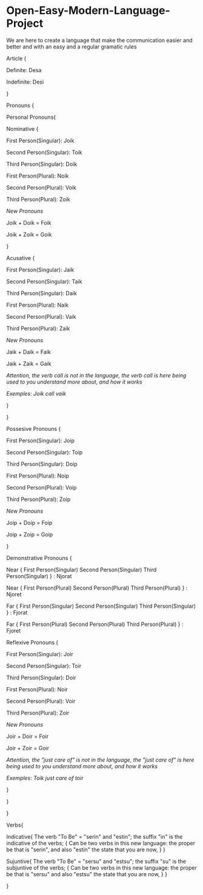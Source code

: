 # Open-Easy-Modern-Language-Project
We are here to create a language that make the communication easier and better and with an easy and a regular gramatic rules

Article
{
  
  
  
  Definite: Desa
  
  Indefinite: Desi
     
  
  
}

Pronouns
{


Personal Pronouns{


Nominative {


First Person(Singular):
Joik

Second Person(Singular):
Toik

Third Person(Singular):
Doik

First Person(Plural):
Noik

Second Person(Plural):
Voik

Third Person(Plural):
Zoik

*New Pronouns*

Joik + Doik = Foik

Joik + Zoik = Goik


}


Acusative {


First Person(Singular):
Jaik

Second Person(Singular):
Taik

Third Person(Singular):
Daik

First Person(Plural):
Naik

Second Person(Plural):
Vaik

Third Person(Plural):
Zaik

*New Pronouns*

Jaik + Daik = Faik

Jaik + Zaik = Gaik

*Attention, the verb call is not in the language, the verb call is here being used to you understand more about, and how it works*

*Exemples*: 
*Joik call vaik*

}

}


Possesive Pronouns {

First Person(Singular):
Joip

Second Person(Singular):
Toip

Third Person(Singular):
Doip

First Person(Plural):
Noip

Second Person(Plural):
Voip

Third Person(Plural):
Zoip

*New Pronouns*

Joip + Doip = Foip

Joip + Zoip = Goip

}


Demonstrative Pronouns {

Near
{ First Person(Singular)
  Second Person(Singular)
  Third Person(Singular) } :  Njorat


Near
{ First Person(Plural)
  Second Person(Plural)
  Third Person(Plural) } : Njoret


Far
{ First Person(Singular)
  Second Person(Singular)
  Third Person(Singular) } : Fjorat


Far
{ First Person(Plural)
  Second Person(Plural)
  Third Person(Plural) } : Fjoret




Reflexive Pronouns {

First Person(Singular):
Joir

Second Person(Singular):
Toir

Third Person(Singular):
Doir

First Person(Plural):
Noir

Second Person(Plural):
Voir

Third Person(Plural):
Zoir

*New Pronouns*

Joir + Doir = Foir

Joir + Zoir = Goir

*Attention, the "just care of" is not in the language, the "just care of" is here being used to you understand more about, and how it works*

*Exemples*: 
*Toik just care of toir*

}

}

}


Verbs{

   Indicative{
             The verb "To Be" = "serin" and "estin"; the suffix "in" is the indicative of the verbs;
              {
              Can be two verbs in this new language: the proper be that is "serin", and also "estin" the state that you are now, 
              }
             }
             
   Sujuntive{
             The verb "To Be" = "sersu" and "estsu"; the suffix "su" is the subjuntive of the verbs;
              {
              Can be two verbs in this new language: the proper be that is "sersu" and also "estsu" the state that you are now, 
              }
            }

}
